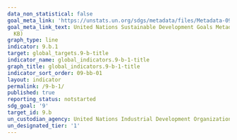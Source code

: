 ```yaml
---
data_non_statistical: false
goal_meta_link: 'https://unstats.un.org/sdgs/metadata/files/Metadata-09-0B-01.pdf '
goal_meta_link_text: United Nations Sustainable Development Goals Metadata (PDF 332
  KB)
graph_type: line
indicator: 9.b.1
target: global_targets.9-b-title
indicator_name: global_indicators.9-b-1-title
graph_title: global_indicators.9-b-1-title
indicator_sort_order: 09-bb-01
layout: indicator
permalink: /9-b-1/
published: true
reporting_status: notstarted
sdg_goal: '9'
target_id: 9.b
un_custodian_agency: United Nations Industrial Development Organization (UNIDO)
un_designated_tier: '1'
---
```

